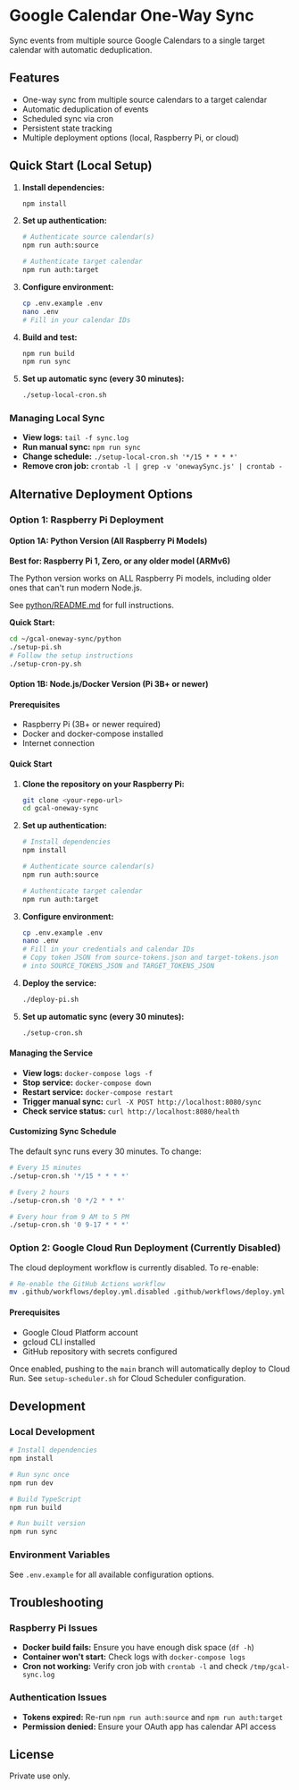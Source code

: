 # Google Calendar One-Way Sync

Sync events from multiple source Google Calendars to a single target calendar with automatic deduplication.

## Features

- One-way sync from multiple source calendars to a target calendar
- Automatic deduplication of events
- Scheduled sync via cron
- Persistent state tracking
- Multiple deployment options (local, Raspberry Pi, or cloud)

## Quick Start (Local Setup)

1. **Install dependencies:**
   ```bash
   npm install
   ```

2. **Set up authentication:**
   ```bash
   # Authenticate source calendar(s)
   npm run auth:source

   # Authenticate target calendar
   npm run auth:target
   ```

3. **Configure environment:**
   ```bash
   cp .env.example .env
   nano .env
   # Fill in your calendar IDs
   ```

4. **Build and test:**
   ```bash
   npm run build
   npm run sync
   ```

5. **Set up automatic sync (every 30 minutes):**
   ```bash
   ./setup-local-cron.sh
   ```

### Managing Local Sync

- **View logs:** `tail -f sync.log`
- **Run manual sync:** `npm run sync`
- **Change schedule:** `./setup-local-cron.sh '*/15 * * * *'`
- **Remove cron job:** `crontab -l | grep -v 'onewaySync.js' | crontab -`

## Alternative Deployment Options

### Option 1: Raspberry Pi Deployment

#### Option 1A: Python Version (All Raspberry Pi Models)

**Best for: Raspberry Pi 1, Zero, or any older model (ARMv6)**

The Python version works on ALL Raspberry Pi models, including older ones that can't run modern Node.js.

See [python/README.md](python/README.md) for full instructions.

**Quick Start:**
```bash
cd ~/gcal-oneway-sync/python
./setup-pi.sh
# Follow the setup instructions
./setup-cron-py.sh
```

#### Option 1B: Node.js/Docker Version (Pi 3B+ or newer)

#### Prerequisites

- Raspberry Pi (3B+ or newer required)
- Docker and docker-compose installed
- Internet connection

#### Quick Start

1. **Clone the repository on your Raspberry Pi:**
   ```bash
   git clone <your-repo-url>
   cd gcal-oneway-sync
   ```

2. **Set up authentication:**
   ```bash
   # Install dependencies
   npm install

   # Authenticate source calendar(s)
   npm run auth:source

   # Authenticate target calendar
   npm run auth:target
   ```

3. **Configure environment:**
   ```bash
   cp .env.example .env
   nano .env
   # Fill in your credentials and calendar IDs
   # Copy token JSON from source-tokens.json and target-tokens.json
   # into SOURCE_TOKENS_JSON and TARGET_TOKENS_JSON
   ```

4. **Deploy the service:**
   ```bash
   ./deploy-pi.sh
   ```

5. **Set up automatic sync (every 30 minutes):**
   ```bash
   ./setup-cron.sh
   ```

#### Managing the Service

- **View logs:** `docker-compose logs -f`
- **Stop service:** `docker-compose down`
- **Restart service:** `docker-compose restart`
- **Trigger manual sync:** `curl -X POST http://localhost:8080/sync`
- **Check service status:** `curl http://localhost:8080/health`

#### Customizing Sync Schedule

The default sync runs every 30 minutes. To change:
```bash
# Every 15 minutes
./setup-cron.sh '*/15 * * * *'

# Every 2 hours
./setup-cron.sh '0 */2 * * *'

# Every hour from 9 AM to 5 PM
./setup-cron.sh '0 9-17 * * *'
```

### Option 2: Google Cloud Run Deployment (Currently Disabled)

The cloud deployment workflow is currently disabled. To re-enable:

```bash
# Re-enable the GitHub Actions workflow
mv .github/workflows/deploy.yml.disabled .github/workflows/deploy.yml
```

#### Prerequisites

- Google Cloud Platform account
- gcloud CLI installed
- GitHub repository with secrets configured

Once enabled, pushing to the `main` branch will automatically deploy to Cloud Run. See `setup-scheduler.sh` for Cloud Scheduler configuration.

## Development

### Local Development

```bash
# Install dependencies
npm install

# Run sync once
npm run dev

# Build TypeScript
npm run build

# Run built version
npm run sync
```

### Environment Variables

See `.env.example` for all available configuration options.

## Troubleshooting

### Raspberry Pi Issues

- **Docker build fails:** Ensure you have enough disk space (`df -h`)
- **Container won't start:** Check logs with `docker-compose logs`
- **Cron not working:** Verify cron job with `crontab -l` and check `/tmp/gcal-sync.log`

### Authentication Issues

- **Tokens expired:** Re-run `npm run auth:source` and `npm run auth:target`
- **Permission denied:** Ensure your OAuth app has calendar API access

## License

Private use only.
